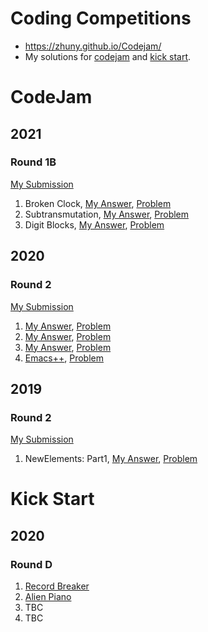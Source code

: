 # Coding Competitions
* https://zhuny.github.io/Codejam/
* My solutions for [codejam](https://codingcompetitions.withgoogle.com/codejam) and [kick start](https://codingcompetitions.withgoogle.com/kickstart).

# CodeJam

## 2021
### Round 1B
[My Submission](https://codingcompetitions.withgoogle.com/codejam/submissions/0000000000435baf/emh1bnk)
1. Broken Clock, [My Answer](BrokenClock), [Problem](https://codingcompetitions.withgoogle.com/codejam/round/0000000000435baf/00000000007ae694)
1. Subtransmutation, [My Answer](Subtransmutation), [Problem](https://codingcompetitions.withgoogle.com/codejam/round/0000000000435baf/00000000007ae4aa)
1. Digit Blocks, [My Answer](DigitBlocks), [Problem](https://codingcompetitions.withgoogle.com/codejam/round/0000000000435baf/00000000007ae37b)

## 2020
### Round 2
[My Submission](https://codingcompetitions.withgoogle.com/codejam/submissions/000000000019ffb9/emh1bnk)
1. [My Answer](IncrementalHouseOfPancakes), [Problem](https://codingcompetitions.withgoogle.com/codejam/round/000000000019ffb9/00000000003384ea)
1. [My Answer](SecurityUpdate), [Problem](https://codingcompetitions.withgoogle.com/codejam/round/000000000019ffb9/000000000033871f)
1. [My Answer](WormholeInOne), [Problem](https://codingcompetitions.withgoogle.com/codejam/round/000000000019ffb9/00000000003386d0)
1. [Emacs++](EmacsPP), [Problem](https://codingcompetitions.withgoogle.com/codejam/round/000000000019ffb9/000000000033893b)

## 2019
### Round 2
[My Submission](https://codingcompetitions.withgoogle.com/codejam/submissions/0000000000051679/emh1bnk)
1. NewElements: Part1, [My Answer](NewElementsPart1), [Problem](https://codingcompetitions.withgoogle.com/codejam/round/0000000000051679/0000000000146183)

# Kick Start
## 2020
### Round D
1. [Record Breaker](RecordBreaker)
1. [Alien Piano](AlienPiano)
1. TBC
1. TBC
